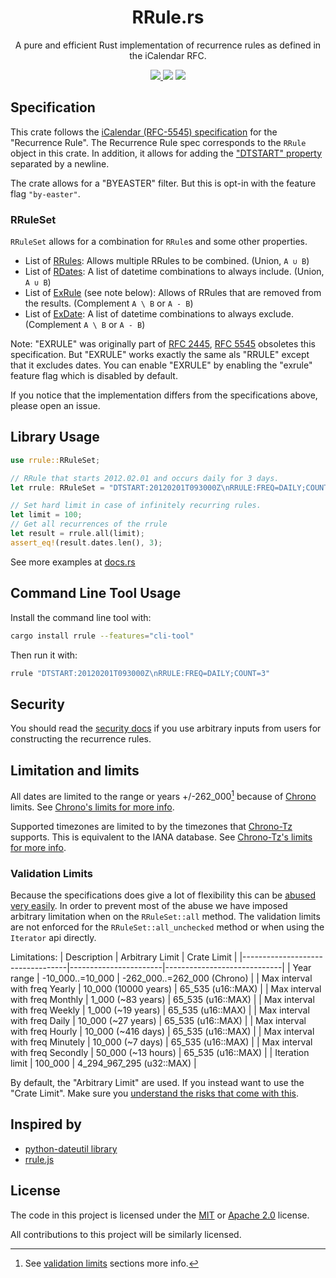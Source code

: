 <h1 align="center">RRule.rs</h1>
<p align="center">A pure and efficient Rust implementation of recurrence rules as defined in the iCalendar RFC.</p>
<p align="center">
  <a href="https://codecov.io/gh/fmeringdal/rust-rrule">
    <img src="https://codecov.io/gh/fmeringdal/rust-rrule/branch/main/graph/badge.svg?token=UneXhtuXWo"/>
  </a>
  <a href="https://crates.io/crates/rrule"><img src="https://img.shields.io/crates/v/rrule.svg" /></a>
  <a href="https://docs.rs/rrule/latest/rrule/"><img src="https://img.shields.io/badge/docs-rrule-blue" /></a>
</p>

## Specification

This crate follows the [iCalendar (RFC-5545) specification][ical_spec] for the "Recurrence Rule".
The Recurrence Rule spec corresponds to the `RRule` object in this crate.
In addition, it allows for adding the ["DTSTART" property][dtstart_property] separated by a newline.

The crate allows for a "BYEASTER" filter. But this is opt-in with the feature flag `"by-easter"`.

### RRuleSet

`RRuleSet` allows for a combination for `RRule`s and some other properties.

- List of [RRules](https://icalendar.org/iCalendar-RFC-5545/3-8-5-3-recurrence-rule.html):
  Allows multiple RRules to be combined. (Union, `A ∪ B`)
- List of [RDates](https://icalendar.org/iCalendar-RFC-5545/3-8-5-2-recurrence-date-times.html):
  A list of datetime combinations to always include. (Union, `A ∪ B`)
- List of [ExRule](https://datatracker.ietf.org/doc/html/rfc2445#section-4.8.5.2) (see note below):
  Allows of RRules that are removed from the results. (Complement `A \ B` or `A - B`)
- List of [ExDate](https://icalendar.org/iCalendar-RFC-5545/3-8-5-1-exception-date-times.html):
  A list of datetime combinations to always exclude. (Complement `A \ B` or `A - B`)

Note: "EXRULE" was originally part of [RFC 2445](https://datatracker.ietf.org/doc/html/rfc2445#section-4.8.5.2),
[RFC 5545][ical_spec] obsoletes this specification.
But "EXRULE" works exactly the same als "RRULE" except that it excludes dates. You can enable "EXRULE" by enabling the "exrule" feature flag which is disabled by default.

If you notice that the implementation differs from the specifications above, please open an issue.

## Library Usage

```rust
use rrule::RRuleSet;

// RRule that starts 2012.02.01 and occurs daily for 3 days.
let rrule: RRuleSet = "DTSTART:20120201T093000Z\nRRULE:FREQ=DAILY;COUNT=3".parse().unwrap();

// Set hard limit in case of infinitely recurring rules.
let limit = 100;
// Get all recurrences of the rrule
let result = rrule.all(limit);
assert_eq!(result.dates.len(), 3);
```

See more examples at [docs.rs](https://docs.rs/rrule)

## Command Line Tool Usage

Install the command line tool with:

```bash
cargo install rrule --features="cli-tool"
```

Then run it with:

```bash
rrule "DTSTART:20120201T093000Z\nRRULE:FREQ=DAILY;COUNT=3"
```

## Security

You should read the [security docs](https://github.com/fmeringdal/rust-rrule/blob/main/SECURITY.md) if you use arbitrary inputs from users for constructing the recurrence rules.

## Limitation and limits

All dates are limited to the range or years +/-262_000[^1] because of [Chrono][chrono] limits.
See [Chrono's limits for more info](https://github.com/chronotope/chrono#limitations).

Supported timezones are limited to by the timezones that [Chrono-Tz][chrono-tz] supports.
This is equivalent to the IANA database.
See [Chrono-Tz's limits for more info](https://github.com/chronotope/chrono-tz/#limiting-the-timezone-table-to-zones-of-interest).

### Validation Limits

<a name="validation_limits"></a>
Because the specifications does give a lot of flexibility this can be [abused very easily](#Security).
In order to prevent most of the abuse we have imposed arbitrary limitation when on the `RRuleSet::all`
method. The validation limits are not enforced for the `RRuleSet::all_unchecked` method or when
using the `Iterator` api directly.

Limitations:
| Description | Arbitrary Limit | Crate Limit |
|----------------------------------|-----------------------|-----------------------------|
| Year range | -10_000..=10_000 | -262_000..=262_000 (Chrono) |
| Max interval with freq Yearly | 10_000 (10000 years) | 65_535 (u16::MAX) |
| Max interval with freq Monthly | 1_000 (~83 years) | 65_535 (u16::MAX) |
| Max interval with freq Weekly | 1_000 (~19 years) | 65_535 (u16::MAX) |
| Max interval with freq Daily | 10_000 (~27 years) | 65_535 (u16::MAX) |
| Max interval with freq Hourly | 10_000 (~416 days) | 65_535 (u16::MAX) |
| Max interval with freq Minutely | 10_000 (~7 days) | 65_535 (u16::MAX) |
| Max interval with freq Secondly | 50_000 (~13 hours) | 65_535 (u16::MAX) |
| Iteration limit | 100_000 | 4_294_967_295 (u32::MAX) |

By default, the "Arbitrary Limit" are used. If you instead want to use the "Crate Limit".
Make sure you [understand the risks that come with this](#safety).

## Inspired by

- [python-dateutil library](http://labix.org/python-dateutil/)
- [rrule.js](https://github.com/jakubroztocil/rrule)

## License

The code in this project is licensed under the [MIT](LICENSE-MIT) or [Apache 2.0](LICENSE-APACHE) license.

All contributions to this project will be similarly licensed.

[chrono]: https://github.com/chronotope/chrono
[chrono-tz]: https://github.com/chronotope/chrono-tz/
[ical_spec]: https://icalendar.org/iCalendar-RFC-5545/3-3-10-recurrence-rule.html
[dtstart_property]: https://icalendar.org/iCalendar-RFC-5545/3-8-2-4-date-time-start.html

[^1]: See [validation limits](#validation_limits) sections more info.
